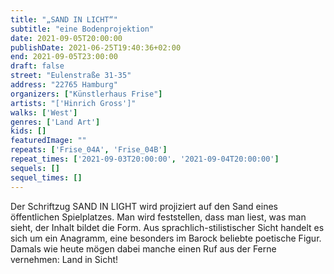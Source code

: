 ```yaml
---
title: "„SAND IN LICHT“"
subtitle: "eine Bodenprojektion"
date: 2021-09-05T20:00:00
publishDate: 2021-06-25T19:40:36+02:00
end: 2021-09-05T23:00:00
draft: false
street: "Eulenstraße 31-35"
address: "22765 Hamburg"
organizers: ["Künstlerhaus Frise"]
artists: "['Hinrich Gross']"
walks: ['West']
genres: ['Land Art']
kids: []
featuredImage: ""
repeats: ['Frise_04A', 'Frise_04B']
repeat_times: ['2021-09-03T20:00:00', '2021-09-04T20:00:00']
sequels: []
sequel_times: []
---
```


Der Schriftzug SAND IN LIGHT wird projiziert auf den Sand eines öffentlichen Spielplatzes. Man wird feststellen, dass man liest, was man sieht, der Inhalt bildet die Form. Aus sprachlich-stilistischer Sicht handelt es sich um ein Anagramm, eine besonders im Barock beliebte poetische Figur. Damals wie heute mögen dabei manche einen Ruf aus der Ferne vernehmen: Land in Sicht!